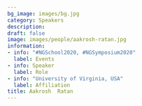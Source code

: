 ```yaml
---
bg_image: images/bg.jpg
category: Speakers
description: 
draft: false
image: images/people/aakrosh-ratan.jpg
information:
- info: "#NGSchool2020, #NGSymposium2020"
  label: Events
- info: Speaker
  label: Role
- info: "University of Virginia, USA"
  label: Affiliation
title: Aakrosh	Ratan
---
```

